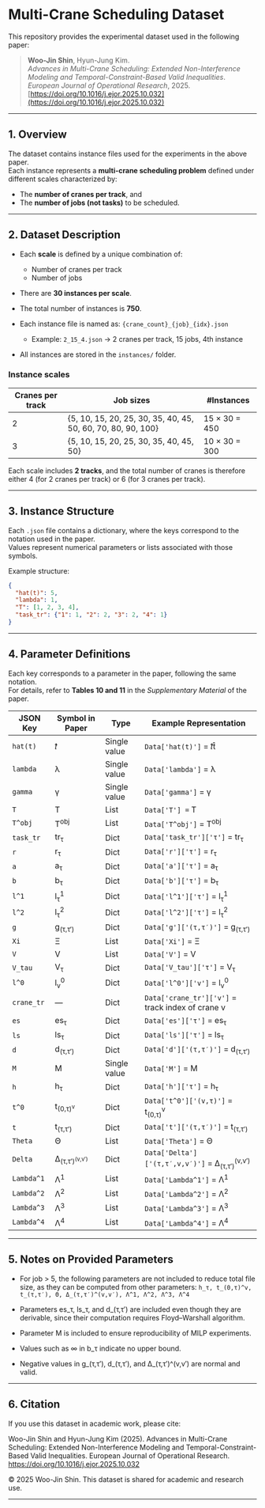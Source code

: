 # Multi-Crane Scheduling Dataset

This repository provides the experimental dataset used in the following paper:

> **Woo-Jin Shin**, Hyun-Jung Kim.  
> *Advances in Multi-Crane Scheduling: Extended Non-Interference Modeling and Temporal-Constraint-Based Valid Inequalities*.  
> *European Journal of Operational Research*, 2025.  
> [https://doi.org/10.1016/j.ejor.2025.10.032](https://doi.org/10.1016/j.ejor.2025.10.032)

---

## 1. Overview

The dataset contains instance files used for the experiments in the above paper.  
Each instance represents a **multi-crane scheduling problem** defined under different scales characterized by:

- The **number of cranes per track**, and  
- The **number of jobs (not tasks)** to be scheduled.

---

## 2. Dataset Description

- Each **scale** is defined by a unique combination of:
  - Number of cranes per track
  - Number of jobs

- There are **30 instances per scale**.

- The total number of instances is **750**.  

- Each instance file is named as: `{crane_count}_{job}_{idx}.json`
  - Example: `2_15_4.json` → 2 cranes per track, 15 jobs, 4th instance

- All instances are stored in the `instances/` folder.

### Instance scales

| Cranes per track | Job sizes | #Instances |
|------------------|------------|-------------|
| 2 | {5, 10, 15, 20, 25, 30, 35, 40, 45, 50, 60, 70, 80, 90, 100} | 15 × 30 = 450 |
| 3 | {5, 10, 15, 20, 25, 30, 35, 40, 45, 50} | 10 × 30 = 300 |

Each scale includes **2 tracks**, and the total number of cranes is therefore  
either 4 (for 2 cranes per track) or 6 (for 3 cranes per track).

---

## 3. Instance Structure

Each `.json` file contains a dictionary, where the keys correspond to the notation used in the paper.  
Values represent numerical parameters or lists associated with those symbols.

Example structure:
```json
{
  "hat(t)": 5,
  "lambda": 1,
  "T": [1, 2, 3, 4],
  "task_tr": {"1": 1, "2": 2, "3": 2, "4": 1}
}
```

---

## 4. Parameter Definitions

Each key corresponds to a parameter in the paper, following the same notation.  
For details, refer to **Tables 10 and 11** in the *Supplementary Material* of the paper.

| JSON Key | Symbol in Paper | Type | Example Representation |
|-----------|----------------|------|-------------------------|
| `hat(t)` | 𝑡̂ | Single value | `Data['hat(t)']` = 𝑡̂t̂ |
| `lambda` | λ | Single value | `Data['lambda']` = λ |
| `gamma` | γ | Single value | `Data['gamma']` = γ |
| `T` | T | List | `Data['T'] =` T |
| `T^obj` | T<sup>obj</sup> | List | `Data['T^obj']` = T<sup>obj</sup> |
| `task_tr` | tr<sub>τ</sub> | Dict | `Data['task_tr']['τ']` = tr<sub>τ</sub> |
| `r` | r<sub>τ</sub> | Dict | `Data['r']['τ']` = r<sub>τ</sub> |
| `a` | a<sub>τ</sub> | Dict | `Data['a']['τ']` = a<sub>τ</sub> |
| `b` | b<sub>τ</sub> | Dict | `Data['b']['τ']` = b<sub>τ</sub> |
| `l^1` | l<sub>τ</sub><sup>1</sup> | Dict | `Data['l^1']['τ']` = l<sub>τ</sub><sup>1</sup> |
| `l^2` | l<sub>τ</sub><sup>2</sup> | Dict | `Data['l^2']['τ']` = l<sub>τ</sub><sup>2</sup> |
| `g` | g<sub>(τ,τ′)</sub> | Dict | `Data['g']['(τ,τ′)']` = g<sub>(τ,τ′)</sub> |
| `Xi` | Ξ | List | `Data['Xi']` = Ξ |
| `V` | V | List | `Data['V']` = V |
| `V_tau` | V<sub>τ</sub> | Dict | `Data['V_tau']['τ']` = V<sub>τ</sub> |
| `l^0` | l<sub>v</sub><sup>0</sup> | Dict | `Data['l^0']['v']` = l<sub>v</sub><sup>0</sup> |
| `crane_tr` | — | Dict | `Data['crane_tr']['v']` = track index of crane v |
| `es` | es<sub>τ</sub> | Dict | `Data['es']['τ']` = es<sub>τ</sub> |
| `ls` | ls<sub>τ</sub> | Dict | `Data['ls']['τ']` = ls<sub>τ</sub> |
| `d` | d<sub>(τ,τ′)</sub> | Dict | `Data['d']['(τ,τ′)']` = d<sub>(τ,τ′)</sub> |
| `M` | M | Single value | `Data['M']` = M |
| `h` | h<sub>τ</sub> | Dict | `Data['h']['τ']` = h<sub>τ</sub> |
| `t^0` | t<sub>(0,τ)<sup>v</sup></sub> | Dict | `Data['t^0']['(v,τ)']` = t<sub>(0,τ)</sub><sup>v</sup> |
| `t` | t<sub>(τ,τ′)</sub> | Dict | `Data['t']['(τ,τ′)']` = t<sub>(τ,τ′)</sub> |
| `Theta` | Θ | List | `Data['Theta']` = Θ |
| `Delta` | Δ<sub>(τ,τ′)<sup>(v,v′)</sup></sub> | Dict | `Data['Delta']['(τ,τ′,v,v′)']` = Δ<sub>(τ,τ′)</sub><sup>(v,v′)</sup> |
| `Lambda^1` | Λ<sup>1</sup> | List | `Data['Lambda^1']` = Λ<sup>1</sup> |
| `Lambda^2` | Λ<sup>2</sup> | List | `Data['Lambda^2']` = Λ<sup>2</sup> |
| `Lambda^3` | Λ<sup>3</sup> | List | `Data['Lambda^3']` = Λ<sup>3</sup> |
| `Lambda^4` | Λ<sup>4</sup> | List | `Data['Lambda^4']` = Λ<sup>4</sup> |

---

## 5. Notes on Provided Parameters

- For job > 5, the following parameters are not included to reduce total file size,
  as they can be computed from other parameters:
  `h_τ, t_(0,τ)^v, t_(τ,τ′), Θ, Δ_(τ,τ′)^(v,v′), Λ^1, Λ^2, Λ^3, Λ^4`

- Parameters es_τ, ls_τ, and d_(τ,τ′) are included even though they are derivable,
  since their computation requires Floyd–Warshall algorithm.

- Parameter M is included to ensure reproducibility of MILP experiments.

- Values such as ∞ in b_τ indicate no upper bound.

- Negative values in g_(τ,τ′), d_(τ,τ′), and Δ_(τ,τ′)^(v,v′) are normal and valid.

---

## 6. Citation

If you use this dataset in academic work, please cite:

Woo-Jin Shin and Hyun-Jung Kim (2025).
Advances in Multi-Crane Scheduling: Extended Non-Interference Modeling and Temporal-Constraint-Based Valid Inequalities.
European Journal of Operational Research.
https://doi.org/10.1016/j.ejor.2025.10.032


© 2025 Woo-Jin Shin. This dataset is shared for academic and research use.

---

